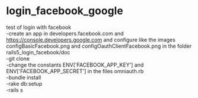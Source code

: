 # login_facebook_google
test of login with facebook<br>
-create an app in developers.facebook.com and https://console.developers.google.com and configure like the images configBasicFacebook.png and configOauthClientFacebook.png in the folder rails5_login_facebook/doc<br>
-git clone<br>
-change the constants ENV['FACEBOOK_APP_KEY'] and ENV['FACEBOOK_APP_SECRET'] in the files omniauth.rb<br>
-bundle install<br>
-rake db:setup<br>
-rails s<br>

